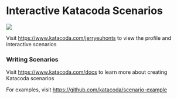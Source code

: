 # Interactive Katacoda Scenarios

[![](http://shields.katacoda.com/katacoda/jerryeuhonts/count.svg)](https://www.katacoda.com/jerryeuhonts "Get your profile on Katacoda.com")

Visit https://www.katacoda.com/jerryeuhonts to view the profile and interactive scenarios

### Writing Scenarios
Visit https://www.katacoda.com/docs to learn more about creating Katacoda scenarios

For examples, visit https://github.com/katacoda/scenario-example
